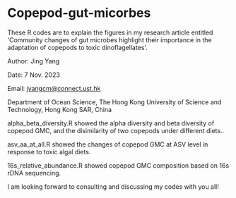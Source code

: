 # Copepod-gut-micorbes

These R codes are to explain the figures in my research article entitled 'Community changes of gut microbes highlight their importance in the adaptation of copepods to toxic dinoflagellates'.

Author: Jing Yang

Date: 7 Nov. 2023

Email: jyangcm@connect.ust.hk

Department of Ocean Science, The Hong Kong University of Science and Technology, Hong Kong SAR, China


alpha_beta_diversity.R showed the alpha diversity and beta diversity of copepod GMC, and the disimilarity of two copepods under different diets..

asv_aa_at_all.R showed the changes of copepod GMC at ASV level in response to toxic algal diets.

16s_relative_abundance.R showed copepod GMC composition based on 16s rDNA sequencing.


I am looking forward to consulting and discussing my codes with you all!
